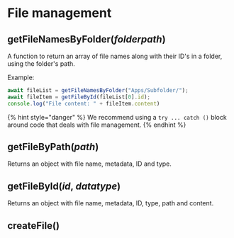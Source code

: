 # File management

## getFileNamesByFolder(_folderpath_)

A function to return an array of file names along with their ID's in a folder, using the folder's path.

Example:

```javascript
await fileList = getFileNamesByFolder("Apps/Subfolder/");
await fileItem = getFileById(fileList[0].id);
console.log("File content: " + fileItem.content)
```

{% hint style="danger" %}
We recommend using a `try ... catch ()` block around code that deals with file management.
{% endhint %}

## getFileByPath(_path_)

Returns an object with file name, metadata, ID and type.

## getFileById(_id_, _datatype_)

Returns an object with file name, metadata, ID, type, path and content.

## createFile()
